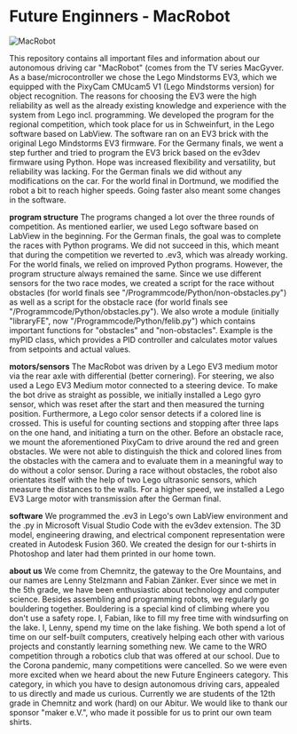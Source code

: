 # Future Enginners - MacRobot

![MacRobot](https://user-images.githubusercontent.com/98695515/175649754-faef9d9c-d74e-4d6a-8ee8-871db03e8625.JPG)

This repository contains all important files and information about our autonomous driving car "MacRobot" (comes from the TV series MacGyver. As a base/microcontroller we chose the Lego Mindstorms EV3, which we equipped with the PixyCam CMUcam5 V1 (Lego Mindstorms version) for object recognition. The reasons for choosing the EV3 were the high reliability as well as the already existing knowledge and experience with the system from Lego incl. programming. We developed the program for the regional competition, which took place for us in Schweinfurt, in the Lego software based on LabView. The software ran on an EV3 brick with the original Lego Mindstorms EV3 firmware. For the Germany finals, we went a step further and tried to program the EV3 brick based on the ev3dev firmware using Python. Hope was increased flexibility and versatility, but reliability was lacking. For the German finals we did without any modifications on the car. For the world final in Dortmund, we modified the robot a bit to reach higher speeds. Going faster also meant some changes in the software.

**program structure**
The programs changed a lot over the three rounds of competition. As mentioned earlier, we used Lego software based on LabView in the beginning. For the German finals, the goal was to complete the races with Python programs. We did not succeed in this, which meant that during the competition we reverted to .ev3, which was already working. For the world finals, we relied on improved Python programs. However, the program structure always remained the same. Since we use different sensors for the two race modes, we created a script for the race without obstacles (for world finals see "/Programmcode/Python/non-obstacles.py") as well as a script for the obstacle race (for world finals see "/Programmcode/Python/obstacles.py"). We also wrote a module (initially "libraryFE", now "/Programmcode/Python/felib.py") which contains important functions for "obstacles" and "non-obstacles". Example is the myPID class, which provides a PID controller and calculates motor values from setpoints and actual values.

**motors/sensors**
The MacRobot was driven by a Lego EV3 medium motor via the rear axle with differential (better cornering). For steering, we also used a Lego EV3 Medium motor connected to a steering device. To make the bot drive as straight as possible, we initially installed a Lego gyro sensor, which was reset after the start and then measured the turning position. Furthermore, a Lego color sensor detects if a colored line is crossed. This is useful for counting sections and stopping after three laps on the one hand, and initiating a turn on the other. Before an obstacle race, we mount the aforementioned PixyCam to drive around the red and green obstacles. We were not able to distinguish the thick and colored lines from the obstacles with the camera and to evaluate them in a meaningful way to do without a color sensor. During a race without obstacles, the robot also orientates itself with the help of two Lego ultrasonic sensors, which measure the distances to the walls. For a higher speed, we installed a Lego EV3 Large motor with transmission after the German final.

**software**
We programmed the .ev3 in Lego's own LabView environment and the .py in Microsoft Visual Studio Code with the ev3dev extension. The 3D model, engineering drawing, and electrical component representation were created in Autodesk Fusion 360. We created the design for our t-shirts in Photoshop and later had them printed in our home town.

**about us**
We come from Chemnitz, the gateway to the Ore Mountains, and our names are Lenny Stelzmann and Fabian Zänker. Ever since we met in the 5th grade, we have been enthusiastic about technology and computer science. Besides assembling and programming robots, we regularly go bouldering together. Bouldering is a special kind of climbing where you don't use a safety rope. I, Fabian, like to fill my free time with windsurfing on the lake. I, Lenny, spend my time on the lake fishing. We both spend a lot of time on our self-built computers, creatively helping each other with various projects and constantly learning something new. We came to the WRO competition through a robotics club that was offered at our school. Due to the Corona pandemic, many competitions were cancelled. So we were even more excited when we heard about the new Future Engineers category. This category, in which you have to design autonomous driving cars, appealed to us directly and made us curious. Currently we are students of the 12th grade in Chemnitz and work (hard) on our Abitur. We would like to thank our sponsor "maker e.V.", who made it possible for us to print our own team shirts.

